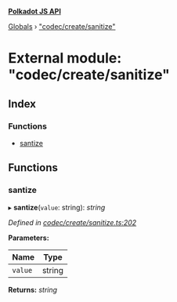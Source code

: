 **[Polkadot JS API](../README.md)**

[Globals](../globals.md) › [&quot;codec/create/sanitize&quot;](_codec_create_sanitize_.md)

# External module: "codec/create/sanitize"

## Index

### Functions

* [santize](_codec_create_sanitize_.md#santize)

## Functions

###  santize

▸ **santize**(`value`: string): *string*

*Defined in [codec/create/sanitize.ts:202](https://github.com/polkadot-js/api/blob/68a3b18/packages/types/src/codec/create/sanitize.ts#L202)*

**Parameters:**

Name | Type |
------ | ------ |
`value` | string |

**Returns:** *string*